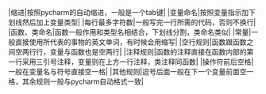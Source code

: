 |缩进|按照pycharm的自动缩进，一般是一个tab键|
|变量命名|按照变量指示加下划线然后加上变量类型|
|每行最多字符数|一般写完一行所需的代码，否则不换行|
|函数、类命名|函数一般作用和类型名相结合，下划线分割，类命名类似|
|常量|一般直接使用所代表的事物的英文单词，有时候会用缩写|
|空行规则|函数跟函数之间空两行行，变量与函数也是空两行|
|注释规则|函数的注释直接在函数内部的第一行采用三引号注释，变量则在上方一行注释，类注释同函数|
|操作符前后空格|一般在变量名与符号直接空一格|
|其他规则|逗号后面一般在下一个变量前面空一格，其余规则一般与pycharm自动格式一致|

